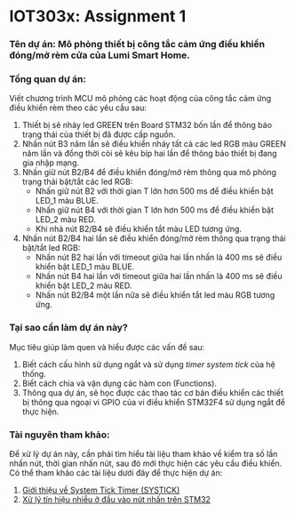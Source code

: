 # IOT303x: Assignment 1

### Tên dự án: Mô phỏng thiết bị công tắc cảm ứng điều khiển đóng/mở rèm cửa của Lumi Smart Home.

### Tổng quan dự án:
Viết chương trình MCU mô phỏng các hoạt động của công tắc cảm ứng điều khiển rèm theo các yêu cầu sau:
1. Thiết bị sẽ nháy led GREEN trên Board STM32 bốn lần để thông báo trạng thái của thiết bị đã được cấp nguồn.
2. Nhấn nút B3 năm lần sẽ điều khiển nháy tất cả các led RGB màu GREEN năm lần và đồng thời còi sẽ kêu bíp hai lần để thông báo thiết bị đang gia nhập mạng.
3. Nhấn giữ nút B2/B4 để điều khiển đóng/mở rèm thông qua mô phỏng trạng thái bật/tắt các led RGB:
   - Nhấn giữ nút B2 với thời gian T lớn hơn 500 ms để điều khiển bật LED_1 màu BLUE.
   - Nhấn giữ nút B4 với thời gian T lớn hơn 500 ms để điều khiển bật LED_2 màu RED.
   - Khi nhả nút B2/B4 sẽ điều khiển tắt màu LED tương ứng.
4. Nhấn nút B2/B4 hai lần sẽ điều khiển đóng/mở rèm thông qua trạng thái bật/tắt led RGB:
   - Nhấn nút B2 hai lần với timeout giữa hai lần nhấn là 400 ms sẽ điều khiển bật LED_1 màu BLUE.
   - Nhấn nút B4 hai lần với timeout giữa hai lần nhấn là 400 ms sẽ điều khiển bật LED_2 màu RED.
   - Nhấn nút B2/B4 một lần nữa sẽ điều khiển tắt led màu RGB tương ứng.

### Tại sao cần làm dự án này?
Mục tiêu giúp làm quen và hiểu được các vấn đề sau:
1. Biết cách cấu hình sử dụng ngắt và sử dụng _timer system tick_ của hệ thống.
2. Biết cách chia và vận dụng các hàm con (Functions).
3. Thông qua dự án, sẽ học được các thao tác cơ bản điều khiển các thiết bị thông qua ngoại vi GPIO của vi điều khiển STM32F4 sử dụng ngắt để thực hiện.

### Tài nguyên tham khảo:
Để xử lý dự án này, cần phải tìm hiểu tài liệu tham khảo về kiểm tra số lần nhấn nút, thời gian nhấn nút, sau đó mới thực hiện các yêu cầu điều khiển. Có thể tham khảo các tài liệu dưới đây để thực hiện dự án:
1. [Giới thiệu về System Tick Timer (SYSTICK)](https://drive.google.com/file/d/11LmuBh-ZCUstOoRlXmbT06krK1wsyQl_/view)
2. [Xử lý tín hiệu nhiễu ở đầu vào nút nhấn trên STM32](http://www.emcu.it/STM32/STM32Discovery-Debounce/STM32Discovery-InputWithDebounce_Output_UART_SPI_SysTick.html)
